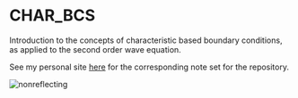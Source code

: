 # CHAR_BCS
Introduction to the concepts of characteristic based boundary conditions, as applied to the second order wave equation.

See my personal site [here](https://sulli72.github.io/projects/2_project/) for the corresponding note set for the repository.

![nonreflecting](https://github.com/user-attachments/assets/d38c4bbe-8f09-48c6-831d-e3b300afaa31)
